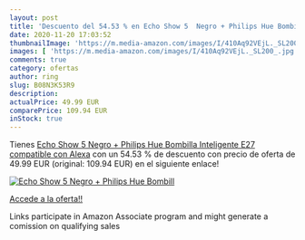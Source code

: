 ```yaml
---
layout: post
title: 'Descuento del 54.53 % en Echo Show 5  Negro + Philips Hue Bombill'
date: 2020-11-20 17:03:52
thumbnailImage: 'https://m.media-amazon.com/images/I/410Aq92VEjL._SL200_.jpg'
images: [ 'https://m.media-amazon.com/images/I/410Aq92VEjL._SL200_.jpg' ]
comments: true
category: ofertas
author: ring
slug: B08N3K53R9
description:
actualPrice: 49.99 EUR
comparePrice: 109.94 EUR
inStock: true
---
```


Tienes [Echo Show 5  Negro + Philips Hue Bombilla Inteligente  E27   compatible con Alexa](https://www.amazon.es/dp/B08N3K53R9/?tag=tolees-21) con un 54.53 % de descuento con precio de oferta de 49.99 EUR (original: 109.94 EUR) en el siguiente enlace!

[![Echo Show 5  Negro + Philips Hue Bombill](https://m.media-amazon.com/images/I/410Aq92VEjL._SL200_.jpg)](https://www.amazon.es/dp/B08N3K53R9/?tag=tolees-21)

[Accede a la oferta!!](https://www.amazon.es/dp/B08N3K53R9/?tag=tolees-21)

Links participate in Amazon Associate program and might generate a comission on qualifying sales


